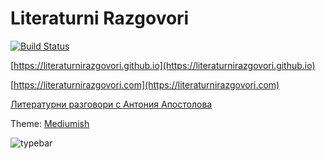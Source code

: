 # Literaturni Razgovori

[![Build Status](https://travis-ci.com/literaturnirazgovori/literaturnirazgovori.github.io.svg?branch=work)](https://travis-ci.com/literaturnirazgovori/literaturnirazgovori.github.io)

[https://literaturnirazgovori.github.io](https://literaturnirazgovori.github.io)

[https://literaturnirazgovori.com](https://literaturnirazgovori.com)

[Литературни разговори с Антония Апостолова](https://www.facebook.com/literaturnirazgovori/)

Theme: [Mediumish](https://wowthemesnet.github.io/mediumish-theme-jekyll/)

![typebar](https://thumbs.dreamstime.com/z/typewriter-typebars-closeup-to-antique-mechanical-desktop-letter-up-47107146.jpg)